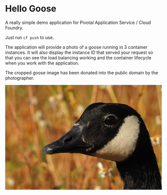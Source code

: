 # Hello Goose

A really simple demo application for Pivotal Application Service / Cloud Foundry.

Just run `cf push` to use.

The application will provide a photo of a goose running in 3 container instances. It will also display the instance ID that served your request so that you can see the load balancing working and the container lifecycle when you work with the application.

The cropped goose image has been donated into the public domain by the photographer.

![Alt](/goose.jpg "Goose")
